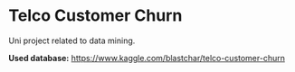 # Telco Customer Churn
Uni project related to data mining.

****Used database:**** https://www.kaggle.com/blastchar/telco-customer-churn
